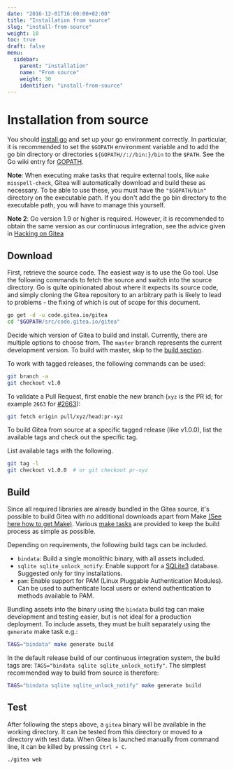 ```yaml
---
date: "2016-12-01T16:00:00+02:00"
title: "Installation from source"
slug: "install-from-source"
weight: 10
toc: true
draft: false
menu:
  sidebar:
    parent: "installation"
    name: "From source"
    weight: 30
    identifier: "install-from-source"
---
```


# Installation from source

You should [install go](https://golang.org/doc/install) and set up your go
environment correctly. In particular, it is recommended to set the `$GOPATH`
environment variable and to add the go bin directory or directories
`${GOPATH//://bin:}/bin` to the `$PATH`. See the Go wiki entry for
[GOPATH](https://github.com/golang/go/wiki/GOPATH).

**Note**: When executing make tasks that require external tools, like
`make misspell-check`, Gitea will automatically download and build these as
necessary. To be able to use these, you must have the `"$GOPATH/bin"` directory
on the executable path. If you don't add the go bin directory to the
executable path, you will have to manage this yourself.

**Note 2**: Go version 1.9 or higher is required. However, it is recommended to
obtain the same version as our continuous integration, see the advice given in
<a href='{{ relref "docs/advanced/hacking-on-gitea.en-us.md" }}'>Hacking on
Gitea</a>

## Download

First, retrieve the source code. The easiest way is to use the Go tool. Use the
following commands to fetch the source and switch into the source directory.
Go is quite opinionated about where it expects its source code, and simply
cloning the Gitea repository to an arbitrary path is likely to lead to
problems - the fixing of which is out of scope for this document.

```bash
go get -d -u code.gitea.io/gitea
cd "$GOPATH/src/code.gitea.io/gitea"
```

Decide which version of Gitea to build and install. Currently, there are
multiple options to choose from. The `master` branch represents the current
development version. To build with master, skip to the [build section](#build).

To work with tagged releases, the following commands can be used:

```bash
git branch -a
git checkout v1.0
```

To validate a Pull Request, first enable the new branch (`xyz` is the PR id;
for example `2663` for [#2663](https://github.com/go-gitea/gitea/pull/2663)):

```bash
git fetch origin pull/xyz/head:pr-xyz
```

To build Gitea from source at a specific tagged release (like v1.0.0), list the
available tags and check out the specific tag.

List available tags with the following.

```bash
git tag -l
git checkout v1.0.0  # or git checkout pr-xyz
```

## Build

Since all required libraries are already bundled in the Gitea source, it's
possible to build Gitea with no additional downloads apart from Make
<a href='{{< relref "doc/advanced/make.en-us.md" >}}'>(See here how to get Make)</a>.
Various [make tasks](https://github.com/go-gitea/gitea/blob/master/Makefile)
are provided to keep the build process as simple as possible.

Depending on requirements, the following build tags can be included.

* `bindata`: Build a single monolithic binary, with all assets included.
* `sqlite sqlite_unlock_notify`: Enable support for a
  [SQLite3](https://sqlite.org/) database. Suggested only for tiny
  installations.
* `pam`: Enable support for PAM (Linux Pluggable Authentication Modules). Can
  be used to authenticate local users or extend authentication to methods
  available to PAM.

Bundling assets into the binary using the `bindata` build tag can make
development and testing easier, but is not ideal for a production deployment.
To include assets, they must be built separately using the `generate` make
task e.g.:

```bash
TAGS="bindata" make generate build
```

In the default release build of our continuous integration system, the build
tags are: `TAGS="bindata sqlite sqlite_unlock_notify"`. The simplest
recommended way to build from source is therefore:

```bash
TAGS="bindata sqlite sqlite_unlock_notify" make generate build
```

## Test

After following the steps above, a `gitea` binary will be available in the working directory.
It can be tested from this directory or moved to a directory with test data. When Gitea is
launched manually from command line, it can be killed by pressing `Ctrl + C`.

```bash
./gitea web
```
